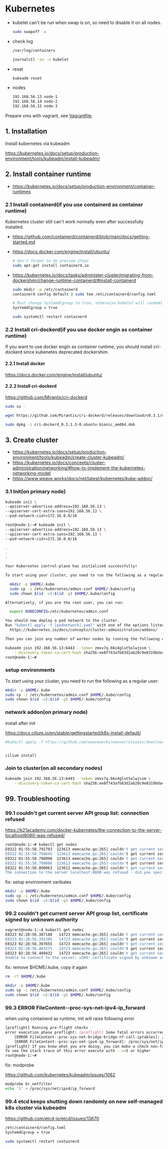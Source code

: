 # Kubernetes

- kubelet can't be run when swap is on, so need to disable it on all nodes.

  ```bash
  sudo swapoff -a
  ```

- check log
  ```bash
  /var/log/containers

  journalctl -xn -u kubelet
  ```
- reset
  ```bash
  kubeadm reset
  ```
- nodes
  ```bash
  192.168.56.13 node-1
  192.168.56.14 node-2
  192.168.56.15 node-3
  ```

Prepare vms with vagrant, see [Vagrantfile](vagrant/k8s/Vagrantfile).

## 1. Installation

Install kubernetes via kubeadm

https://kubernetes.io/docs/setup/production-environment/tools/kubeadm/install-kubeadm/

## 2. Install container runtime

- https://kubernetes.io/docs/setup/production-environment/container-runtimes

### 2.1 Install containerd(if you use containerd as container runtime)

Kubernetes cluster still can't work normally even after successfully installed.

- https://github.com/containerd/containerd/blob/main/docs/getting-started.md
- https://docs.docker.com/engine/install/ubuntu/

  ```bash
  # don't forget to do preview steps
  sudo apt-get install containerd.io
  ```

- https://kubernetes.io/docs/tasks/administer-cluster/migrating-from-dockershim/change-runtime-containerd/#install-containerd

  ```bash
  sudo mkdir -p /etc/containerd
  containerd config default | sudo tee /etc/containerd/config.toml

  # Must change SystemdCgroup to true, otherwise kubelet will randomly shutdown etcd
  SystemdCgroup = true

  sudo systemctl restart containerd
  ```



### 2.2 Install cri-dockerd(if you use docker engin as container runtime)

If you want to use docker engin as container runtime, you should install cri-dockerd since kubenetes deprecated dockershim.

#### 2.2.1 Install docker

https://docs.docker.com/engine/install/ubuntu/

#### 2.2.2 Install cri-dockerd

https://github.com/Mirantis/cri-dockerd

```bash
sudo su -

wget https://github.com/Mirantis/cri-dockerd/releases/download/v0.3.1/cri-dockerd_0.3.1.3-0.ubuntu-bionic_amd64.deb

sudo dpkg -i cri-dockerd_0.3.1.3-0.ubuntu-bionic_amd64.deb
```

## 3. Create cluster

- https://kubernetes.io/docs/setup/production-environment/tools/kubeadm/create-cluster-kubeadm/
- https://kubernetes.io/docs/concepts/cluster-administration/networking/#how-to-implement-the-kubernetes-networking-model
- https://www.weave.works/docs/net/latest/kubernetes/kube-addon/

### 3.1 Init(on primary node)

```bash
kubeadm init \
--apiserver-advertise-address=192.168.56.13 \
--apiserver-cert-extra-sans=192.168.56.13 \
--pod-network-cidr=172.16.0.0/16
```

```bash
root@node-1:~# kubeadm init \
--apiserver-advertise-address=192.168.56.13 \
--apiserver-cert-extra-sans=192.168.56.13 \
--pod-network-cidr=172.16.0.0/16

.
.
.

Your Kubernetes control-plane has initialized successfully!

To start using your cluster, you need to run the following as a regular user:

  mkdir -p $HOME/.kube
  sudo cp -i /etc/kubernetes/admin.conf $HOME/.kube/config
  sudo chown $(id -u):$(id -g) $HOME/.kube/config

Alternatively, if you are the root user, you can run:

  export KUBECONFIG=/etc/kubernetes/admin.conf

You should now deploy a pod network to the cluster.
Run "kubectl apply -f [podnetwork].yaml" with one of the options listed at:
  https://kubernetes.io/docs/concepts/cluster-administration/addons/

Then you can join any number of worker nodes by running the following on each as root:

kubeadm join 192.168.56.13:6443 --token zmxv7q.66z4glut5olwjssm \
	--discovery-token-ca-cert-hash sha256:ee8f743afb83d2ab20c9e8319bda48dbe216eb18dc73d9c8d0f1aaed11612233
root@node-1:~#
```

### setup environments

To start using your cluster, you need to run the following as a regular user:

```bash
mkdir -p $HOME/.kube
sudo cp -i /etc/kubernetes/admin.conf $HOME/.kube/config
sudo chown $(id -u):$(id -g) $HOME/.kube/config
```

### network addon(on primary node)

install after init

https://docs.cilium.io/en/stable/gettingstarted/k8s-install-default/

```bash
#kubectl apply -f https://github.com/weaveworks/weave/releases/download/v2.8.1/weave-daemonset-k8s.yaml


cilium install
```

### Join to cluster(on all secondary nodes)

```bash
kubeadm join 192.168.56.13:6443 --token zmxv7q.66z4glut5olwjssm \
	--discovery-token-ca-cert-hash sha256:ee8f743afb83d2ab20c9e8319bda48dbe216eb18dc73d9c8d0f1aaed11612233
```

## 99. Troubleshooting

### 99.1 couldn't get current server API group list: connection refused

https://k21academy.com/docker-kubernetes/the-connection-to-the-server-localhost8080-was-refused/

```bash
root@node-1:~# kubectl get nodes
E0322 01:55:58.791703  123613 memcache.go:265] couldn't get current server API group list: Get "http://localhost:8080/api?timeout=32s": dial tcp 127.0.0.1:8080: connect: connection refused
E0322 01:55:58.794645  123613 memcache.go:265] couldn't get current server API group list: Get "http://localhost:8080/api?timeout=32s": dial tcp 127.0.0.1:8080: connect: connection refused
E0322 01:55:58.798098  123613 memcache.go:265] couldn't get current server API group list: Get "http://localhost:8080/api?timeout=32s": dial tcp 127.0.0.1:8080: connect: connection refused
E0322 01:55:58.799086  123613 memcache.go:265] couldn't get current server API group list: Get "http://localhost:8080/api?timeout=32s": dial tcp 127.0.0.1:8080: connect: connection refused
E0322 01:55:58.800063  123613 memcache.go:265] couldn't get current server API group list: Get "http://localhost:8080/api?timeout=32s": dial tcp 127.0.0.1:8080: connect: connection refused
The connection to the server localhost:8080 was refused - did you specify the right host or port?
```

fix: setup environment varibales

```bash
mkdir -p $HOME/.kube
sudo cp -i /etc/kubernetes/admin.conf $HOME/.kube/config
sudo chown $(id -u):$(id -g) $HOME/.kube/config
```

### 99.2 couldn't get current server API group list, certificate signed by unknown authority

```bash
vagrant@node-1:~$ kubectl get nodes
E0323 02:28:56.387188   14723 memcache.go:265] couldn't get current server API group list: Get "https://192.168.56.4:6443/api?timeout=32s": x509: certificate signed by unknown authority (possibly because of "crypto/rsa: verification error" while trying to verify candidate authority certificate "kubernetes")
E0323 02:28:56.392205   14723 memcache.go:265] couldn't get current server API group list: Get "https://192.168.56.4:6443/api?timeout=32s": x509: certificate signed by unknown authority (possibly because of "crypto/rsa: verification error" while trying to verify candidate authority certificate "kubernetes")
E0323 02:28:56.397655   14723 memcache.go:265] couldn't get current server API group list: Get "https://192.168.56.4:6443/api?timeout=32s": x509: certificate signed by unknown authority (possibly because of "crypto/rsa: verification error" while trying to verify candidate authority certificate "kubernetes")
E0323 02:28:56.403275   14723 memcache.go:265] couldn't get current server API group list: Get "https://192.168.56.4:6443/api?timeout=32s": x509: certificate signed by unknown authority (possibly because of "crypto/rsa: verification error" while trying to verify candidate authority certificate "kubernetes")
E0323 02:28:56.409432   14723 memcache.go:265] couldn't get current server API group list: Get "https://192.168.56.4:6443/api?timeout=32s": x509: certificate signed by unknown authority (possibly because of "crypto/rsa: verification error" while trying to verify candidate authority certificate "kubernetes")
Unable to connect to the server: x509: certificate signed by unknown authority (possibly because of "crypto/rsa: verification error" while trying to verify candidate authority certificate "kubernetes")
```

fix: remove $HOME/.kube, copy it again

```bash
rm -rf $HOME/.kube

mkdir -p $HOME/.kube
sudo cp -i /etc/kubernetes/admin.conf $HOME/.kube/config
sudo chown $(id -u):$(id -g) $HOME/.kube/config
```

### 99.3 ERROR FileContent--proc-sys-net-ipv4-ip_forward

when using containerd as runtime, init will raise following error

```bash
[preflight] Running pre-flight checks
error execution phase preflight: [preflight] Some fatal errors occurred:
	[ERROR FileContent--proc-sys-net-bridge-bridge-nf-call-iptables]: /proc/sys/net/bridge/bridge-nf-call-iptables does not exist
	[ERROR FileContent--proc-sys-net-ipv4-ip_forward]: /proc/sys/net/ipv4/ip_forward contents are not set to 1
[preflight] If you know what you are doing, you can make a check non-fatal with `--ignore-preflight-errors=...`
To see the stack trace of this error execute with --v=5 or higher
root@node-1:~#
```

fix: modprobe

https://github.com/kubernetes/kubeadm/issues/1062

```bash
modprobe br_netfilter
echo '1' > /proc/sys/net/ipv4/ip_forward
```

### 99.4 etcd keeps shutting down randomly on new self-managed k8s cluster via kubeadm

https://github.com/etcd-io/etcd/issues/13670

```bash
/etc/containerd/config.toml
SystemdCgroup = true

sudo systemctl restart containerd
```
